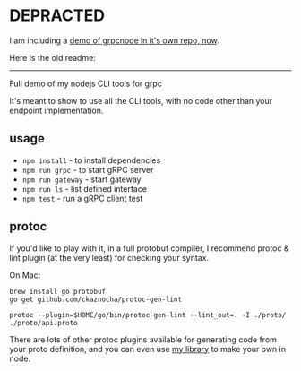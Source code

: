 # DEPRACTED

I am including a [demo of grpcnode in it's own repo, now](https://github.com/konsumer/grpcnode/tree/master/example).


Here is the old readme:

---


Full demo of my nodejs CLI tools for grpc

It's meant to show to use all the CLI tools, with no code other than your endpoint implementation.

## usage

* `npm install` - to install dependencies
* `npm run grpc` - to start gRPC server
* `npm run gateway` - start gateway
* `npm run ls` - list defined interface
* `npm test` - run a gRPC client test

## protoc

If you'd like to play with it, in a full protobuf compiler, I recommend protoc & lint plugin (at the very least) for checking your syntax.

On Mac:

```
brew install go protobuf
go get github.com/ckaznocha/protoc-gen-lint

protoc --plugin=$HOME/go/bin/protoc-gen-lint --lint_out=. -I ./proto/ ./proto/api.proto
```

There are lots of other protoc plugins available for generating code from your proto definition, and you can even use [my library](https://www.npmjs.com/package/protoc-plugin) to make your own in node.
